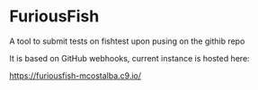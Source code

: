 # FuriousFish

A tool to submit tests on fishtest upon pusing on the githib repo

It is based on GitHub webhooks, current instance is hosted here:

https://furiousfish-mcostalba.c9.io/

